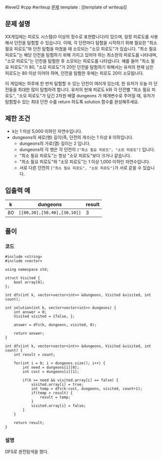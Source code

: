 
#level2 #cpp #writeup
[문제](https://school.programmers.co.kr/learn/courses/30/lessons/87946)
template : [[template of writeup]]

## 문제 설명

XX게임에는 피로도 시스템(0 이상의 정수로 표현합니다)이 있으며, 일정 피로도를 사용해서 던전을 탐험할 수 있습니다. 이때, 각 던전마다 탐험을 시작하기 위해 필요한 "최소 필요 피로도"와 던전 탐험을 마쳤을 때 소모되는 "소모 피로도"가 있습니다. "최소 필요 피로도"는 해당 던전을 탐험하기 위해 가지고 있어야 하는 최소한의 피로도를 나타내며, "소모 피로도"는 던전을 탐험한 후 소모되는 피로도를 나타냅니다. 예를 들어 "최소 필요 피로도"가 80, "소모 피로도"가 20인 던전을 탐험하기 위해서는 유저의 현재 남은 피로도는 80 이상 이어야 하며, 던전을 탐험한 후에는 피로도 20이 소모됩니다.

이 게임에는 하루에 한 번씩 탐험할 수 있는 던전이 여러개 있는데, 한 유저가 오늘 이 던전들을 최대한 많이 탐험하려 합니다. 유저의 현재 피로도 k와 각 던전별 "최소 필요 피로도", "소모 피로도"가 담긴 2차원 배열 dungeons 가 매개변수로 주어질 때, 유저가 탐험할수 있는 최대 던전 수를 return 하도록 solution 함수를 완성해주세요.

## 제한 조건

- k는 1 이상 5,000 이하인 자연수입니다.
- dungeons의 세로(행) 길이(즉, 던전의 개수)는 1 이상 8 이하입니다.
    - dungeons의 가로(열) 길이는 2 입니다.
    - dungeons의 각 행은 각 던전의 `["최소 필요 피로도", "소모 피로도"]` 입니다.
    - "최소 필요 피로도"는 항상 "소모 피로도"보다 크거나 같습니다.
    - "최소 필요 피로도"와 "소모 피로도"는 1 이상 1,000 이하인 자연수입니다.
    - 서로 다른 던전의 `["최소 필요 피로도", "소모 피로도"]`가 서로 같을 수 있습니다.

## 입출력 예

| k   | dungeons                    | result |
| --- | --------------------------- | ------ |
| 80  | `[[80,20],[50,40],[30,10]]` | 3      |

## 풀이

### 코드

```
#include <string>
#include <vector>

using namespace std;

struct Visited {
    bool array[8];
};

int dfs(int k, vector<vector<int>> &dungeons, Visited &visited, int count);

int solution(int k, vector<vector<int>> dungeons) {
    int answer = 0;
    Visited visited = {false, };
    
    answer = dfs(k, dungeons, visited, 0);
    
    return answer;
}

int dfs(int k, vector<vector<int>> &dungeons, Visited &visited, int count) {
    int result = count;
        
    for(int i = 0; i < dungeons.size(); i++) {
        int need = dungeons[i][0];
        int cost = dungeons[i][1];
        
        if(k >= need && visited.array[i] == false) {
            visited.array[i] = true;
            int temp = dfs(k-cost, dungeons, visited, count+1);
            if(temp > result) {
                result = temp;
            }
            visited.array[i] = false;
        }
    }
    
    return result;
}
```

### 설명

DFS로 완전탐색을 했다.
